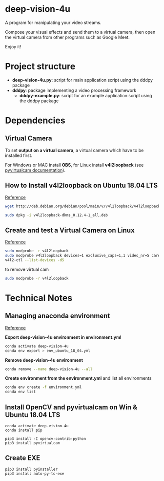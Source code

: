 # deep-vision-4u

A program for manipulating your video streams.

Compose your visual effects and send them to a virtual camera, then open the virtual camera from other programs such as Google Meet.

Enjoy it!

# Project structure

- **deep-vision-4u.py**: script for main application script using the dddpy package
- **dddpy**: package implementing a video processing framework
  - **dddpy-example.py**: script for an example application script using the dddpy package

# Dependencies

## Virtual Camera

To set **output on a virtual camera**, a virtual camera which have to be installed first.

For Windows or MAC install **OBS**, for Linux install **v4l2loopback** (see [pyvirtualcam documentation](https://github.com/letmaik/pyvirtualcam#supported-virtual-cameras)).

## How to Install v4l2loopback on Ubuntu 18.04 LTS

[Reference](https://github.com/umlaeute/v4l2loopback/issues/247)

```bash
wget http://deb.debian.org/debian/pool/main/v/v4l2loopback/v4l2loopback-dkms_0.12.4-1_all.deb

sudo dpkg -i v4l2loopback-dkms_0.12.4-1_all.deb
```

## Create and test a Virtual Camera on Linux

[Reference](https://arcoresearchgroup.wordpress.com/2020/06/02/virtual-camera-for-opencv-using-v4l2loopback/)

```bash
sudo modprobe -r v4l2loopback
sudo modprobe v4l2loopback devices=1 exclusive_caps=1,1 video_nr=5 card_label="deepVision4u Camera"
v4l2-ctl --list-devices -d5
```

to remove virtual cam

```bash
sudo modprobe -r v4l2loopback
```

# Technical Notes

## Managing anaconda environment

[Reference](https://conda.io/projects/conda/en/latest/user-guide/tasks/manage-environments.html)

**Export deep-vision-4u environment in environment.yml**

```bash
conda activate deep-vision-4u
conda env export > env_ubuntu_18_04.yml
```

**Remove deep-vision-4u environment**

```bash
conda remove --name deep-vision-4u --all
```

**Create environment from the environment.yml** and list all environments

```bash
conda env create -f environment.yml
conda env list
```

## Install OpenCV and pyvirtualcam on Win & Ubuntu 18.04 LTS

```
conda activate deep-vision-4u
conda install pip

pip3 install -I opencv-contrib-python
pip3 install pyvirtualcam
```

## Create EXE

```
pip3 install pyinstaller
pip3 install auto-py-to-exe
```